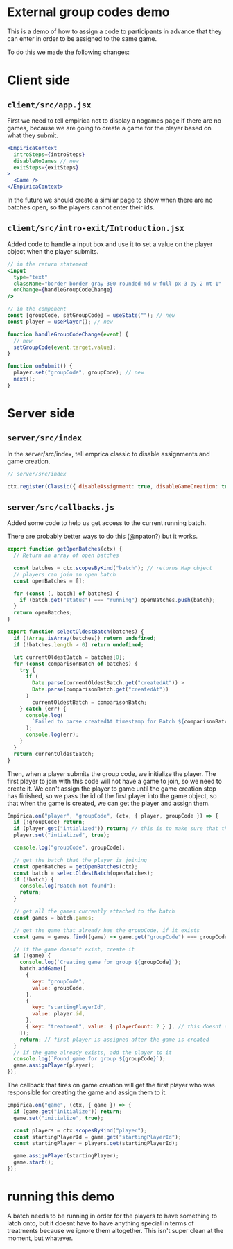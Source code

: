 # External group codes demo

This is a demo of how to assign a code to participants in advance that they can enter in order to be assigned to the same game.

To do this we made the following changes:

# Client side

## `client/src/app.jsx`

First we need to tell empirica not to display a nogames page if there are no games,
because we are going to create a game for the player based on what they submit.

```jsx
<EmpiricaContext
  introSteps={introSteps}
  disableNoGames // new
  exitSteps={exitSteps}
>
  <Game />
</EmpiricaContext>
```

In the future we should create a similar page to show when there are no batches open, so the players cannot enter their ids.

## `client/src/intro-exit/Introduction.jsx`

Added code to handle a input box and use it to set a value on the player object when the player submits.

```jsx
// in the return statement
<input
  type="text"
  className="border border-gray-300 rounded-md w-full px-3 py-2 mt-1"
  onChange={handleGroupCodeChange}
/>
```

```jsx
// in the component
const [groupCode, setGroupCode] = useState(""); // new
const player = usePlayer(); // new

function handleGroupCodeChange(event) {
  // new
  setGroupCode(event.target.value);
}

function onSubmit() {
  player.set("groupCode", groupCode); // new
  next();
}
```

# Server side

## `server/src/index`

In the server/src/index, tell emprica classic to disable assignments and game creation.

```js
// server/src/index

ctx.register(Classic({ disableAssignment: true, disableGameCreation: true })); // new
```

## `server/src/callbacks.js`

Added some code to help us get access to the current running batch.

There are probably better ways to do this (@npaton?) but it works.

```js
export function getOpenBatches(ctx) {
  // Return an array of open batches

  const batches = ctx.scopesByKind("batch"); // returns Map object
  // players can join an open batch
  const openBatches = [];

  for (const [, batch] of batches) {
    if (batch.get("status") === "running") openBatches.push(batch);
  }
  return openBatches;
}

export function selectOldestBatch(batches) {
  if (!Array.isArray(batches)) return undefined;
  if (!batches.length > 0) return undefined;

  let currentOldestBatch = batches[0];
  for (const comparisonBatch of batches) {
    try {
      if (
        Date.parse(currentOldestBatch.get("createdAt")) >
        Date.parse(comparisonBatch.get("createdAt"))
      )
        currentOldestBatch = comparisonBatch;
    } catch (err) {
      console.log(
        `Failed to parse createdAt timestamp for Batch ${comparisonBatch.id}`
      );
      console.log(err);
    }
  }
  return currentOldestBatch;
}
```

Then, when a player submits the group code, we initialize the player.
The first player to join with this code will not have a game to join,
so we need to create it. We can't assign the player to game until the game creation step has finished, so we pass the id of the first player into the game object, so that when the game is created, we can
get the player and assign them.

```js
Empirica.on("player", "groupCode", (ctx, { player, groupCode }) => {
  if (!groupCode) return;
  if (player.get("intialized")) return; // this is to make sure that the callback doesn't run twice, which it does for some reason
  player.set("intialized", true);

  console.log("groupCode", groupCode);

  // get the batch that the player is joining
  const openBatches = getOpenBatches(ctx);
  const batch = selectOldestBatch(openBatches);
  if (!batch) {
    console.log("Batch not found");
    return;
  }

  // get all the games currently attached to the batch
  const games = batch.games;

  // get the game that already has the groupCode, if it exists
  const game = games.find((game) => game.get("groupCode") === groupCode);

  // if the game doesn't exist, create it
  if (!game) {
    console.log(`Creating game for group ${groupCode}`);
    batch.addGame([
      {
        key: "groupCode",
        value: groupCode,
      },
      {
        key: "startingPlayerId",
        value: player.id,
      },
      { key: "treatment", value: { playerCount: 2 } }, // this doesnt do anything, but empirica complains if its not there
    ]);
    return; // first player is assigned after the game is created
  }
  // if the game already exists, add the player to it
  console.log(`Found game for group ${groupCode}`);
  game.assignPlayer(player);
});
```

The callback that fires on game creation will get the first player
who was responsible for creating the game and assign them to it.

```js
Empirica.on("game", (ctx, { game }) => {
  if (game.get("initialize")) return;
  game.set("initialize", true);

  const players = ctx.scopesByKind("player");
  const startingPlayerId = game.get("startingPlayerId");
  const startingPlayer = players.get(startingPlayerId);

  game.assignPlayer(startingPlayer);
  game.start();
});
```

# running this demo

A batch needs to be running in order for the players to have something to latch onto, but it doesnt have to have anything special in terms of treatments because we ignore them altogether. This isn't super clean at the moment, but whatever.

